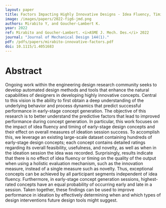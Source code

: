 ```yaml
---
layout: paper
title: Factors Impacting Highly Innovative Designs - Idea Fluency, Timing, and Order
image: /images/papers/2022-fig6-jmd.png
authors: Mirabito Y, and Goucher-Lambert K.
year: 2022
ref: Mirabito and Goucher-Lambert. <i>ASME J. Mech. Des.</i> 2022
journal: "Journal of Mechanical Design 144(1)."
pdf: /pdfs/papers/mirabito-innovative-factors.pdf
doi: 10.1115/1.4051683
---
```

		

# Abstract	

Ongoing work within the engineering design research community seeks to develop automated design methods and tools that enhance the natural capabilities of designers in developing highly innovative concepts. Central to this vision is the ability to first obtain a deep understanding of the underlying behavior and process dynamics that predict successful performance in early-stage concept generation. The objective of this research is to better understand the predictive factors that lead to improved performance during concept generation. In particular, this work focuses on the impact of idea fluency and timing of early-stage design concepts and their effect on overall measures of ideation session success. To accomplish this, we leverage an existing large-scale dataset containing hundreds of early-stage design concepts; each concept contains detailed ratings regarding its overall feasibility, usefulness, and novelty, as well as when in the ideation session the idea was recorded. Surprisingly, results indicate that there is no effect of idea fluency or timing on the quality of the output when using a holistic evaluation mechanism, such as the innovation measure, instead of a single measure such as novelty. Thus, exceptional concepts can be achieved by all participant segments independent of idea fluency. Furthermore, in early-stage concept generation sessions, highest-rated concepts have an equal probability of occurring early and late in a session. Taken together, these findings can be used to improve performance in ideation by effectively determining when and which types of design interventions future design tools might suggest.
